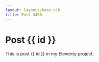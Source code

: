 ```yaml
---
layout: layouts/base.njk
title: Post 3468
---
```


# Post {{ id }}

This is post {{ id }} in my Eleventy project.

